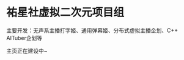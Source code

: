 # 祐星社虚拟二次元项目组

主要开发：无声系主播打字姬、通用弹幕姬、分布式虚拟主播企划、C++ AITuber企划等

主页正在建设中~

<!--

**Here are some ideas to get you started:**

🙋‍♀️ A short introduction - what is your organization all about?
🌈 Contribution guidelines - how can the community get involved?
👩‍💻 Useful resources - where can the community find your docs? Is there anything else the community should know?
🍿 Fun facts - what does your team eat for breakfast?
🧙 Remember, you can do mighty things with the power of [Markdown](https://docs.github.com/github/writing-on-github/getting-started-with-writing-and-formatting-on-github/basic-writing-and-formatting-syntax)
-->
